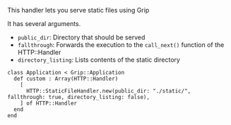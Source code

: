 This handler lets you serve static files using Grip

It has several arguments.
- `public_dir`: Directory that should be served
- `fallthrough`: Forwards the execution to the `call_next()` function of the HTTP::Handler
- `directory_listing`: Lists contents of the static directory
```cr
class Application < Grip::Application
  def custom : Array(HTTP::Handler)
    [
      HTTP::StaticFileHandler.new(public_dir: "./static/", fallthrough: true, directory_listing: false),
    ] of HTTP::Handler
  end
end
```
